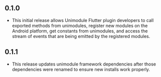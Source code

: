 ## 0.1.0

- This initial release allows Unimodule Flutter plugin developers to call exported methods from unimodules, register new modules on the Android platform, get constants from unimodules, and access the stream of events that are being emitted by the registered modules.

## 0.1.1

- This release updates unimodule framework dependencies after those dependencies were renamed to ensure new installs work properly.
